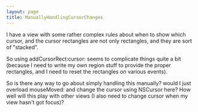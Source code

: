 ```yaml
---
layout: page
title: ManuallyHandlingCursorChanges
---
```




I have a view with some rather complex rules about when to show which cursor, and the cursor rectangles are not only rectangles, and they are sort of "stacked".

So using     addCursorRect:cursor: seems to complicate things quite a bit (because I need to write my own region stuff to provide the proper rectangles, and I need to reset the rectangles on various events).

So is there any way to go about simply handling this manually? would I just overload mouseMoved: and change the cursor using NSCursor here? How well will this play with other views (I also need to change cursor when my view hasn't got focus)?

